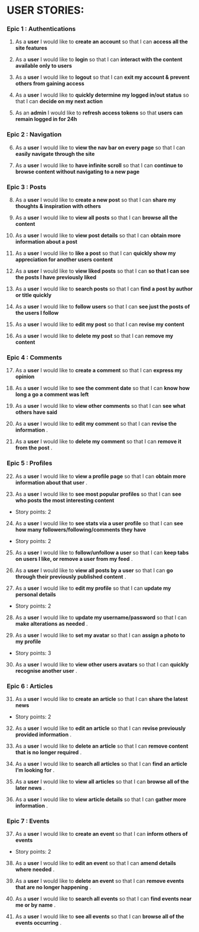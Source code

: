# USER STORIES:

### Epic 1 : Authentications
1. As a **user** I would like to **create an account** so that I can **access all the site features**

2. As a **user** I would like to **login** so that I can **interact with the content available only to users**

3. As a **user** I would like to **logout** so that I can **exit my account & prevent others from gaining access**

4. As a **user** I would like to **quickly determine my logged in/out status** so that I can **decide on my next action**

5. As an **admin** I would like to **refresh access tokens** so that **users can remain logged in for 24h**

### Epic 2 : Navigation	
6. As a **user** I would like to **view the nav bar on every page** so that I can **easily navigate through the site**

7. As a **user** I would like to **have infinite scroll** so that I can **continue to browse content without navigating to a new page**

### Epic 3 : Posts
8. As a **user** I would like to **create a new post** so that I can **share my thoughts & inspiration with others**

9. As a **user** I would like to **view all posts** so that I can **browse all the content**

10. As a **user** I would like to **view post details** so that I can **obtain more information about a post**

11. As a **user** I would like to **like a post** so that I can **quickly show my appreciation for another users content**

12. As a **user** I would like to **view liked posts** so that I can **so that I can see the posts I have previously liked**

13. As a **user** I would like to **search posts** so that I can **find a post by author or title quickly**

14. As a **user** I would like to **follow users** so that I can **see just the posts of the users I follow**

15. As a **user** I would like to **edit my post** so that I can **revise my content**

16. As a **user** I would like to **delete my post** so that I can **remove my content**

### Epic 4 : Comments
17. As a **user** I would like to **create a comment** so that I can **express my opinion**

18. As a **user** I would like to **see the comment date** so that I can **know how long a go a comment was left**

19. As a **user** I would like to **view other comments** so that I can **see what others have said**

20. As a **user** I would like to **edit my comment** so that I can **revise the information**
.

21. As a **user** I would like to **delete my comment** so that I can **remove it from the post**
.

### Epic 5 : Profiles
22. As a **user** I would like to **view a profile page** so that I can **obtain more information about that user**
.

23. As a **user** I would like to **see most popular profiles** so that I can **see who posts the most interesting content**
 - Story points: 2

24. As a **user** I would like to **see stats via a user profile** so that I can **see how many followers/following/comments they have**
 - Story points: 2

25. As a **user** I would like to **follow/unfollow a user** so that I can **keep tabs on users I like, or remove a user from my feed**
.

26. As a **user** I would like to **view all posts by a user** so that I can **go through their previously published content**
.

27. As a **user** I would like to **edit my profile** so that I can **update my personal details**
 - Story points: 2

28. As a **user** I would like to **update my username/password** so that I can **make alterations as needed**
.

29. As a **user** I would like to **set my avatar** so that I can **assign a photo to my profile**
 - Story points: 3

30. As a **user** I would like to **view other users avatars** so that I can **quickly recognise another user**
.

### Epic 6 : Articles
31. As a **user** I would like to **create an article** so that I can **share the latest news**
 - Story points: 2

32. As a **user** I would like to **edit an article** so that I can **revise previously provided information**
.

33. As a **user** I would like to **delete an article** so that I can **remove content that is no longer required**
.

34. As a **user** I would like to **search all articles** so that I can **find an article I’m looking for**
.

35. As a **user** I would like to **view all articles** so that I can **browse all of the later news**
.

36. As a **user** I would like to **view article details** so that I can **gather more information**
.

### Epic 7 : Events
37. As a **user** I would like to **create an event** so that I can **inform others of events**
 - Story points: 2

38. As a **user** I would like to **edit an event** so that I can **amend details where needed**
.

39. As a **user** I would like to **delete an event** so that I can **remove events that are no longer happening**
.

40. As a **user** I would like to **search all events** so that I can **find events near me or by name**
.

41. As a **user** I would like to **see all events** so that I can **browse all of the events occurring**
.